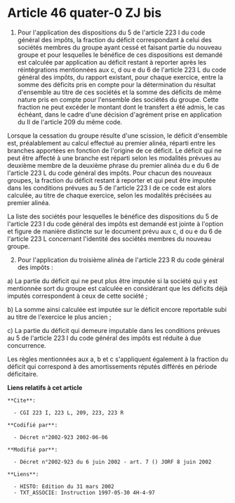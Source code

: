 # Article 46 quater-0 ZJ bis

1. Pour l'application des dispositions du 5 de l'article 223 I du code général des impôts, la fraction du déficit
correspondant à celui des sociétés membres du groupe ayant cessé et faisant partie du nouveau groupe et pour lesquelles le
bénéfice de ces dispositions est demandé est calculée par application au déficit restant à reporter après les réintégrations
mentionnées aux c, d ou e du 6 de l'article 223 L du code général des impôts, du rapport existant, pour chaque exercice,
entre la somme des déficits pris en compte pour la détermination du résultat d'ensemble au titre de ces sociétés et la somme
des déficits de même nature pris en compte pour l'ensemble des sociétés du groupe. Cette fraction ne peut excéder le montant
dont le transfert a été admis, le cas échéant, dans le cadre d'une décision d'agrément prise en application du II de
l'article 209 du même code.

Lorsque la cessation du groupe résulte d'une scission, le déficit d'ensemble est, préalablement au calcul effectué au premier
alinéa, réparti entre les branches apportées en fonction de l'origine de ce déficit. Le déficit qui ne peut être affecté à
une branche est réparti selon les modalités prévues au deuxième membre de la deuxième phrase du premier alinéa du e du 6 de
l'article 223 L du code général des impôts. Pour chacun des nouveaux groupes, la fraction du déficit restant à reporter et
qui peut être imputée dans les conditions prévues au 5 de l'article 223 I de ce code est alors calculée, au titre de chaque
exercice, selon les modalités précisées au premier alinéa.

La liste des sociétés pour lesquelles le bénéfice des dispositions du 5 de l'article 223 I du code général des impôts est
demandé est jointe à l'option et figure de manière distincte sur le document prévu aux c, d ou e du 6 de l'article 223 L
concernant l'identité des sociétés membres du nouveau groupe.

2. Pour l'application du troisième alinéa de l'article 223 R du code général des impôts :

a) La partie du déficit qui ne peut plus être imputée si la société qui y est mentionnée sort du groupe est calculée en
considérant que les déficits déjà imputés correspondent à ceux de cette société ;

b) La somme ainsi calculée est imputée sur le déficit encore reportable subi au titre de l'exercice le plus ancien ;

c) La partie du déficit qui demeure imputable dans les conditions prévues au 5 de l'article 223 I du code général des impôts
est réduite à due concurrence.

Les règles mentionnées aux a, b et c s'appliquent également à la fraction du déficit qui correspond à des amortissements
réputés différés en période déficitaire.

**Liens relatifs à cet article**

	**Cite**:

	  - CGI 223 I, 223 L, 209, 223, 223 R

	**Codifié par**:

	  - Décret n°2002-923 2002-06-06

	**Modifié par**:

	  - Décret n°2002-923 du 6 juin 2002 - art. 7 () JORF 8 juin 2002

	**Liens**:

	  - HISTO: Edition du 31 mars 2002
	  - TXT_ASSOCIE: Instruction 1997-05-30 4H-4-97
